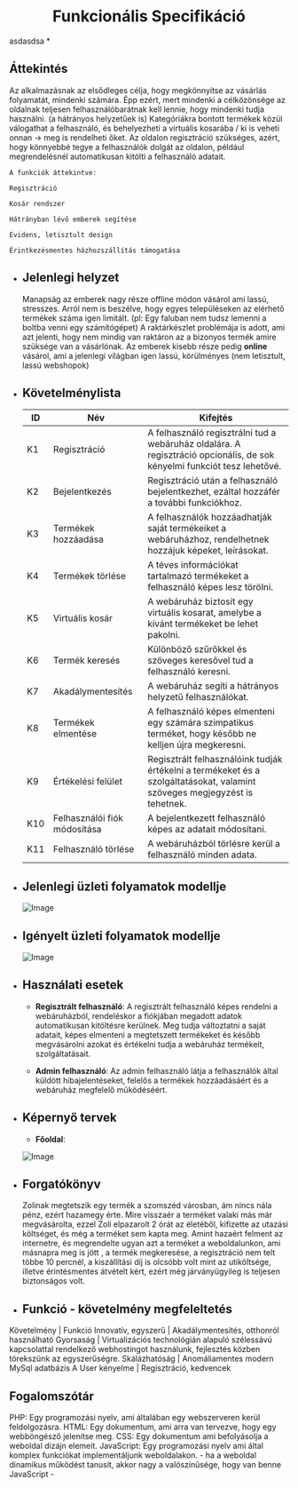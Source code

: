 <center><h1>Funkcionális Specifikáció</h1></center>
asdasdsa
* <h2>Áttekintés</h2>
    Az alkalmazásnak az elsődleges célja, hogy megkönnyítse az vásárlás folyamatát, mindenki számára.
    Épp ezért, mert mindenki a célközönsége az oldalnak teljesen felhasználóbarátnak kell lennie, hogy mindenki tudja használni. (a hátrányos helyzetűek is)
    Kategóriákra bontott termékek közül válogathat a felhasználó, és behelyezheti a virtuális kosarába / ki is veheti onnan -> meg is rendelheti őket.
    Az oldalon regisztráció szükséges, azért, hogy könnyebbé tegye a felhasználók dolgát az oldalon, például megrendelésnél automatikusan kitölti a felhasználó adatait.

    A funkciók áttekintve:

    Regisztráció

    Kosár rendszer

    Hátrányban lévő emberek segítése

    Evidens, letisztult design
    
    Érintkezésmentes házhozszállítás támogatása


* <h2>Jelenlegi helyzet</h2>

    Manapság az emberek nagy része offline módon vásárol ami lassú, stresszes.
    Arról nem is beszélve, hogy egyes településeken az elérhető termékek száma igen limitált. 
    (pl: Egy faluban nem tudsz lemenni a boltba venni egy számítógépet)
    A raktárkészlet problémája is adott, ami azt jelenti, hogy nem mindig van raktáron az a bizonyos termék amire szüksége van a vásárlónak.
    Az emberek kisebb része pedig **online** vásárol, ami a jelenlegi világban igen lassú, körülményes 
    (nem letisztult, lassú webshopok)
    

* <h2>Követelménylista</h2>

    ID | Név | Kifejtés
    -- | --- | --------
    K1 | Regisztráció | A felhasználó regisztrálni tud a webáruház oldalára. A regisztráció opcionális, de sok kényelmi funkciót tesz lehetővé.
    K2 | Bejelentkezés | Regisztráció után a felhasználó bejelentkezhet, ezáltal hozzáfér a további funkciókhoz.
    K3 | Termékek hozzáadása | A felhasználók hozzáadhatják saját termékeiket a webáruházhoz, rendelhetnek hozzájuk képeket, leírásokat.
    K4 | Termékek törlése | A téves információkat tartalmazó termékeket a felhasználó képes lesz törölni.
    K5 | Virtuális kosár | A webáruház biztosít egy virtuális kosarat, amelybe a kívánt termékeket be lehet pakolni.
    K6 | Termék keresés | Különböző szűrőkkel és szöveges keresővel tud a felhasználó keresni.
    K7 | Akadálymentesítés | A webáruház segíti a hátrányos helyzetű felhasználókat.
    K8 | Termékek elmentése | A felhasználó képes elmenteni egy számára szimpatikus terméket, hogy később ne kelljen újra megkeresni.
    K9 | Értékelési felület | Regisztrált felhasználóink tudják értékelni a termékeket és a szolgáltatásokat, valamint szöveges megjegyzést is tehetnek.
    K10 | Felhasználói fiók módosítása | A bejelentkezett felhasználó képes az adatait módosítani.
    K11 | Felhasználó törlése | A webáruházból törlésre kerül a felhasználó minden adata.


* <h2>Jelenlegi üzleti folyamatok modellje</h2>

    ![Image](https://github.com/unicsbalint/AFP_2nd_project/blob/master/Pictures/Jelenlegi_uzleti_folyamat_modell.png)

* <h2>Igényelt üzleti folyamatok modellje</h2>

    ![Image](https://github.com/unicsbalint/AFP_2nd_project/blob/master/Pictures/Igenyelt_uzleti_folyamat_modell.png)

* <h2>Használati esetek</h2>

    - **Regisztrált felhasználó**: A regisztrált felhasználó képes rendelni a webáruházból, rendeléskor a fiókjában megadott adatok automatikusan kitöltésre kerülnek. Meg tudja változtatni a saját adatait, képes elmenteni a megtetszett termékeket és később megvásárolni azokat és értékelni tudja a webáruház termékeit, szolgáltatásait.

    - **Admin felhasználó**: Az admin felhasználó látja a felhasználók által küldött hibajelentéseket, felelős a termékek hozzáadásáért és a webáruház megfelelő működéséért.

* <h2>Képernyő tervek</h2>

    - **Főoldal**:

    ![Image](https://github.com/unicsbalint/AFP_2nd_project/blob/master/Pictures/Screen_design_Home.png)

* <h2>Forgatókönyv</h2>
    Zolinak megtetszik egy termék a szomszéd városban, ám nincs nála pénz, ezért hazamegy érte. Mire visszaér a terméket valaki más már megvásárolta, ezzel Zoli elpazarolt
    2 órát az életéből, kifizette az utazási költséget, és még a terméket sem kapta meg. Amint hazaért felment az internetre, és megrendelte ugyan azt a terméket a weboldalunkon, ami másnapra meg is                                  jött , a termék megkeresése, a regisztráció nem telt többe 10 percnél, a kiszállítási díj is olcsóbb volt mint az utiköltsége, illetve érintésmentes átvételt kért, ezért még járványügyileg is teljesen biztonságos volt.

* <h2>Funkció - követelmény megfeleltetés</h2>

Követelmény | Funkció
Innovatív, egyszerű | Akadálymentesítés, otthonról használható
Gyorsaság | Virtualizációs technológián alapuló szélessávú kapcsolattal rendelkező webhostingot használunk, fejlesztés közben törekszünk az egyszerűségre.
Skálázhatóság | Anomáliamentes modern MySql adatbázis
A User kényelme | Regisztráció, kedvencek

 <h2>Fogalomszótár</h2>
PHP: 	Egy programozási nyelv, ami általában egy webszerveren kerül feldolgozásra.
HTML:	Egy dokumentum, ami arra van tervezve, hogy egy webböngésző jelenítse meg.
CSS: 	Egy dokumentum ami befolyásolja a weboldal dizájn elemeit.
JavaScript: Egy programozási nyelv ami által komplex funkciókat implementáljunk weboldalakon. - ha a weboldal dinamikus működést tanusít, akkor nagy a valószínűsége, hogy van benne JavaScript -


